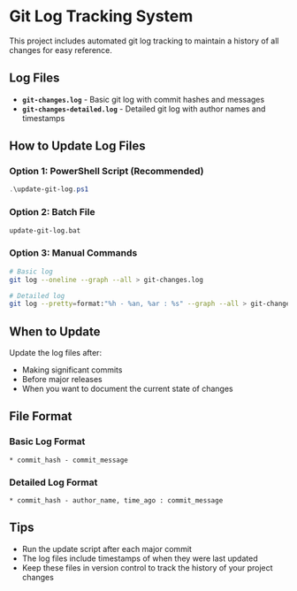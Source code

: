 # Git Log Tracking System

This project includes automated git log tracking to maintain a history of all changes for easy reference.

## Log Files

- **`git-changes.log`** - Basic git log with commit hashes and messages
- **`git-changes-detailed.log`** - Detailed git log with author names and timestamps

## How to Update Log Files

### Option 1: PowerShell Script (Recommended)
```powershell
.\update-git-log.ps1
```

### Option 2: Batch File
```cmd
update-git-log.bat
```

### Option 3: Manual Commands
```bash
# Basic log
git log --oneline --graph --all > git-changes.log

# Detailed log
git log --pretty=format:"%h - %an, %ar : %s" --graph --all > git-changes-detailed.log
```

## When to Update

Update the log files after:
- Making significant commits
- Before major releases
- When you want to document the current state of changes

## File Format

### Basic Log Format
```
* commit_hash - commit_message
```

### Detailed Log Format
```
* commit_hash - author_name, time_ago : commit_message
```

## Tips

- Run the update script after each major commit
- The log files include timestamps of when they were last updated
- Keep these files in version control to track the history of your project changes 
